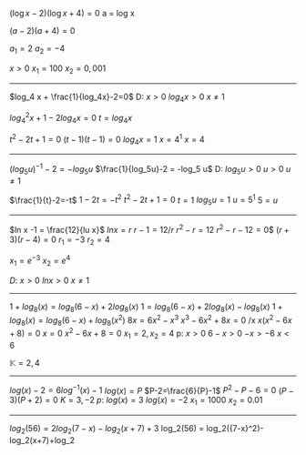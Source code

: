 $(\log x-2)(\log x+4) = 0$
a = log x

$(a-2)(a+4)=0$

$a_1 = 2$
$a_2 = -4$


$x>0$
$x_1=100$ 
$x_2 = 0,001$


---


$log_4 x + \frac{1}{log_4x}-2=0$
D: $x > 0$
$log_4 x > 0$
$x \ne 1$

$log_4^2 x + 1 - 2log_4x = 0$
$t= log_4x$

$t^2 -2t + 1 = 0$
$(t-1)(t-1) = 0$
$log_4 x = 1$
$x =4^1$
$x = 4$

---


$(log_5 u)^{-1} -2 = -log_5 u$
$\frac{1}{log_5u}-2 = -log_5 u$
D: 
$log_5u > 0$
$u >0$
$u \ne 1$



$\frac{1}{t}-2=-t$
$1-2t=-t^2$
$t^2-2t+1=0$
$t=1$
$log_5u=1$
$u=5^1$
$5=u$

---


$ln x -1 = \frac{12}{lu x}$
$ln x = r$
$r-1=12/r$
$r^2-r=12$
$r^2-r-12=0$$
$(r+3)(r-4) = 0$
$r_1 = -3$
$r_2 = 4$

$x_1= e^{-3}$
$x_2=e^4$

$D:$
$x >0$
$lnx>0$
$x \ne 1$


---

$1+log_8(x)=log_8(6-x)+2log_8(x)$
$1=log_8(6-x)+2log_8(x) - log_8(x)$
$1+log_8(x) = log_8(6-x)+log_8(x^2)$
$8x=6x^2-x^3$
$x^3-6x^2+8x = 0$  /x
$x(x^2-6x+8) = 0$
$x = 0$
$x^2-6x+8 = 0$
$x_1 = 2, x_2 = 4$
p:
$x > 0$
$6-x > 0$
$-x > -6$
$x < 6$

$\mathbb{K} = {2,4}$


---

$log(x)-2 = 6log^{-1}(x)-1$
$log(x)= P$
$P-2=\frac{6}{P}-1$
$P^2-P-6=0$
$(P-3)(P+2)=0$
$K = 3, -2$
$p:$
$log(x) = 3$
$log(x) = -2$
$x_1 = 1000$
$x_2 = 0.01$

----

$log_2(56)=2log_2(7-x)-log_2(x+7)+3$
log_2(56) = log_2({7-x}^2)-log_2(x+7)+log_2